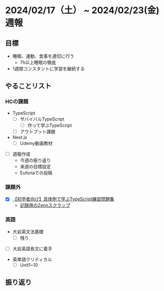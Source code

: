 # 2024/02/17（土） ~ 2024/02/23(金) 週報

## 目標

- 睡眠、運動、食事を適切に行う
  - 7h以上睡眠の徹底
- 1週間コンスタントに学習を継続する

## やることリスト

### HCの課題

- TypeScript
  - [ ] サバイバルTypeScript
    - [ ] 作って学ぶTypeScript
  - [ ] アウトプット課題
- Next.js
  - [ ] Udemy動画教材

- [ ] 週報作成
  - 今週の振り返り
  - 来週の目標設定
  - Euforiaでの投稿

### 課題外

- [x] [【初学者向け】具体例で学ぶTypeScript練習問題集](https://zenn.dev/kagan/articles/typescript-practice)
  - [記録用のZennスクラップ](https://zenn.dev/wsigma21/scraps/115a9f092400f8)

### 英語

- 大岩英文法基礎
  - [ ] 残り
- [ ] 大岩英語長文に着手
- 英単語クリティカル
  - [ ] Unit1~10

## 振り返り
